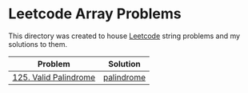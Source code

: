 # Leetcode Array Problems 

This directory was created to house [Leetcode](https://leetcode.com/tag/array/) string problems and my solutions to them. 

| Problem                                                                              | Solution                    |
|--------------------------------------------------------------------------------------|-----------------------------|
| [125. Valid Palindrome](https://leetcode.com/problems/valid-palindrome/description/) | [palindrome](palindrome.py) |